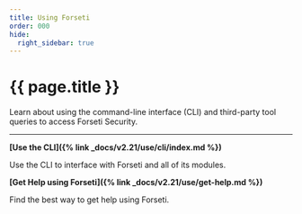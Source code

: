 ```yaml
---
title: Using Forseti
order: 000
hide:
  right_sidebar: true
---
```


# {{ page.title }}

Learn about using the command-line interface (CLI) and third-party tool queries to
access Forseti Security.

---

**[Use the CLI]({% link _docs/v2.21/use/cli/index.md %})**

Use the CLI to interface with Forseti and all of its modules.

**[Get Help using Forseti]({% link _docs/v2.21/use/get-help.md %})**

Find the best way to get help using Forseti.
